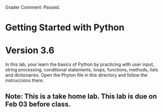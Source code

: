 Grader Comment: Passed.  

# Getting Started with Python
# Version 3.6
In this lab, your learn the basics of Python by practicing with user input, string processing, conditional statements, loops, functions, methods, lists and dictionaries. Open the Phyton file in this directory and follow the instruccions there. 
## Note: This is a take home lab. This lab is due on Feb 03 before class. 


